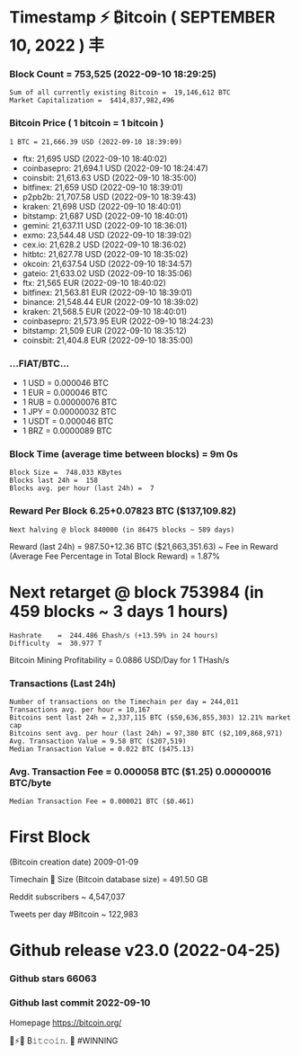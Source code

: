 # Timestamp ⚡ ₿itcoin ( SEPTEMBER 10, 2022 ) 丰
### Block Count =  753,525   (2022-09-10 18:29:25)
    Sum of all currently existing Bitcoin =  19,146,612 BTC
    Market Capitalization =  $414,837,982,496
### Bitcoin Price ( 1 bitcoin = 1 bitcoin )
	1 BTC = 21,666.39 USD (2022-09-10 18:39:09)
- ftx: 21,695 USD (2022-09-10 18:40:02)
- coinbasepro: 21,694.1 USD (2022-09-10 18:24:47)
- coinsbit: 21,613.63 USD (2022-09-10 18:35:00)
- bitfinex: 21,659 USD (2022-09-10 18:39:01)
- p2pb2b: 21,707.58 USD (2022-09-10 18:39:43)
- kraken: 21,698 USD (2022-09-10 18:40:01)
- bitstamp: 21,687 USD (2022-09-10 18:40:01)
- gemini: 21,637.11 USD (2022-09-10 18:36:01)
- exmo: 23,544.48 USD (2022-09-10 18:39:02)
- cex.io: 21,628.2 USD (2022-09-10 18:36:02)
- hitbtc: 21,627.78 USD (2022-09-10 18:35:02)
- okcoin: 21,637.54 USD (2022-09-10 18:34:57)
- gateio: 21,633.02 USD (2022-09-10 18:35:06)
- ftx: 21,565 EUR (2022-09-10 18:40:02)
- bitfinex: 21,563.81 EUR (2022-09-10 18:39:01)
- binance: 21,548.44 EUR (2022-09-10 18:39:02)
- kraken: 21,568.5 EUR (2022-09-10 18:40:01)
- coinbasepro: 21,573.95 EUR (2022-09-10 18:24:23)
- bitstamp: 21,509 EUR (2022-09-10 18:35:12)
- coinsbit: 21,404.8 EUR (2022-09-10 18:35:00)
### ...FIAT/BTC...
- 1 USD = 0.000046 BTC
- 1 EUR = 0.000046 BTC
- 1 RUB = 0.00000076 BTC
- 1 JPY = 0.00000032 BTC
- 1 USDT = 0.000046 BTC
- 1 BRZ = 0.0000089 BTC
### Block Time (average time between blocks) =  9m 0s
    Block Size =  748.033 KBytes
    Blocks last 24h =  158
    Blocks avg. per hour (last 24h) =  7
### Reward Per Block	6.25+0.07823 BTC ($137,109.82) 
    Next halving @ block 840000 (in 86475 blocks ~ 589 days)
Reward (last 24h) = 987.50+12.36 BTC ($21,663,351.63) ~ Fee in Reward (Average Fee Percentage in Total Block Reward) = 1.87%
# Next retarget @ block 753984 (in 459 blocks ~ 3 days 1 hours)
    Hashrate    =  244.486 Ehash/s (+13.59% in 24 hours)
    Difficulty  =  30.977 T 
Bitcoin Mining Profitability = 0.0886 USD/Day for 1 THash/s
### Transactions (Last 24h)
    Number of transactions on the Timechain per day = 244,011
    Transactions avg. per hour = 10,167
    Bitcoins sent last 24h = 2,337,115 BTC ($50,636,855,303) 12.21% market cap
    Bitcoins sent avg. per hour (last 24h) = 97,380 BTC ($2,109,868,971)
    Avg. Transaction Value = 9.58 BTC ($207,519)
    Median Transaction Value = 0.022 BTC ($475.13)
### Avg. Transaction Fee = 0.000058 BTC ($1.25) 0.00000016 BTC/byte
    Median Transaction Fee = 0.000021 BTC ($0.461)
# First Block
(Bitcoin creation date)	2009-01-09

Timechain 🪩 Size (Bitcoin database size)	= 491.50 GB

Reddit subscribers	~ 4,547,037

Tweets per day #Bitcoin	~ 122,983

# Github release	v23.0 (2022-04-25)
### Github stars	66063
### Github last commit	2022-09-10

Homepage	https://bitcoin.org/

💙⚡💜   ₿𝚒𝚝𝚌𝚘𝚒𝚗.   🥇  #WINNING
